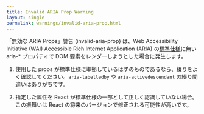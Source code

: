 ```yaml
---
title: Invalid ARIA Prop Warning
layout: single
permalink: warnings/invalid-aria-prop.html
---
```


「無効な ARIA Props」警告 (invalid-aria-prop) は、Web Accessibility Initiative (WAI) Accessible Rich Internet Application (ARIA) の[標準仕様](https://www.w3.org/TR/wai-aria-1.1/#states_and_properties)に無い aria-* プロパティで DOM 要素をレンダーしようとした場合に発生します。

1. 使用した props が標準仕様に準拠しているはずのものであるなら、綴りをよく確認してください。`aria-labelledby` や `aria-activedescendant` の綴り間違いはありがちです。

2. 指定した属性を React が標準仕様の一部として正しく認識していない場合。この振舞いは React の将来のバージョンで修正される可能性が高いです。
